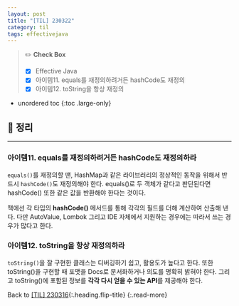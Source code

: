 ```yaml
---
layout: post
title: "[TIL] 230322"
category: til
tags: effectivejava
---
```

> ✏️ **Check Box**
>
> * [x] <label>Effective Java</label>
> * [x] <label>아이템11. equals를 재정의하려거든 hashCode도 재정의</label>
> * [x] <label>아이템12. toString을 항상 재정의</label>

* unordered toc
{:toc .large-only}

## 📌 정리
*** 

### 아이템11. equals를 재정의하려거든 hashCode도 재정의하라

`equals()`를 재정의할 땐, HashMap과 같은 라이브러리의 정상적인 동작을 위해서 반드시 `hashCode()`도 재정의해야 한다. equals()로 두 객체가 같다고 판단된다면 hashCode() 또한 같은 값을 반환해야 한다는 것이다.

책에선 각 타입의 **hashCode()** 메서드를 통해 각각의 필드를 더해 계산하여 산출해 낸다. 다만 AutoValue, Lombok 그리고 IDE 자체에서 지원하는 경우에는 따라서 쓰는 경우가 많다고 한다.

### 아이템12. toString을 항상 재정의하라

`toString()`을 잘 구현한 클래스는 디버깅하기 쉽고, 활용도가 높다고 한다. 또한 toString()을 구현할 때 포맷을 Docs로 문서화하거나 의도를 명확히 밝혀야 한다. 그리고 toString()에 포함된 정보를 **각각 다시 얻을 수 있는 API**를 제공해야 한다.

Back to [[TIL] 230316](230316-til){:.heading.flip-title}
{:.read-more}